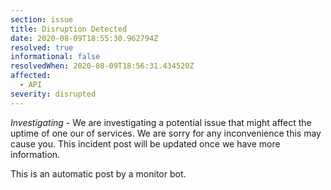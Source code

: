 ```yaml
---
section: issue
title: Disruption Detected
date: 2020-08-09T18:55:30.962794Z
resolved: true
informational: false
resolvedWhen: 2020-08-09T18:56:31.434520Z
affected:
  - API
severity: disrupted
---
```

*Investigating* - We are investigating a potential issue that might affect the uptime of one our of services. We are sorry for any inconvenience this may cause you. This incident post will be updated once we have more information.

This is an automatic post by a monitor bot.
        
